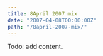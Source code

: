 ```yaml
---
title: 8April 2007 mix
date: "2007-04-08T00:00:00Z"
path: "/8april-2007-mix/"
---
```


Todo: add content.